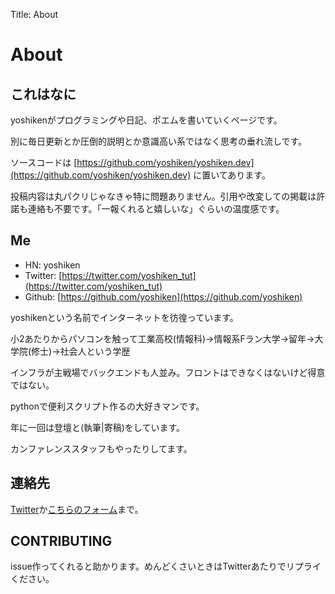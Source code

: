 Title: About

# About

## これはなに

yoshikenがプログラミングや日記、ポエムを書いていくページです。

別に毎日更新とか圧倒的説明とか意識高い系ではなく思考の垂れ流しです。

ソースコードは [https://github.com/yoshiken/yoshiken.dev](https://github.com/yoshiken/yoshiken.dev) に置いてあります。

投稿内容は丸パクリじゃなきゃ特に問題ありません。引用や改変しての掲載は許諾も連絡も不要です。「一報くれると嬉しいな」ぐらいの温度感です。

## Me

- HN: yoshiken
- Twitter: [https://twitter.com/yoshiken_tut](https://twitter.com/yoshiken_tut)
- Github: [https://github.com/yoshiken](https://github.com/yoshiken)

yoshikenという名前でインターネットを彷徨っています。

小2あたりからパソコンを触って工業高校(情報科)→情報系Fラン大学→留年→大学院(修士)→社会人という学歴

インフラが主戦場でバックエンドも人並み。フロントはできなくはないけど得意ではない。

pythonで便利スクリプト作るの大好きマンです。

年に一回は登壇と(執筆|寄稿)をしています。

カンファレンススタッフもやったりしてます。

## 連絡先
[Twitter](https://twitter.com/yoshiken_tut)か[こちらのフォーム](https://forms.gle/HvXBKrz85BFaduCx8)まで。


## CONTRIBUTING
issue作ってくれると助かります。めんどくさいときはTwitterあたりでリプライください。
